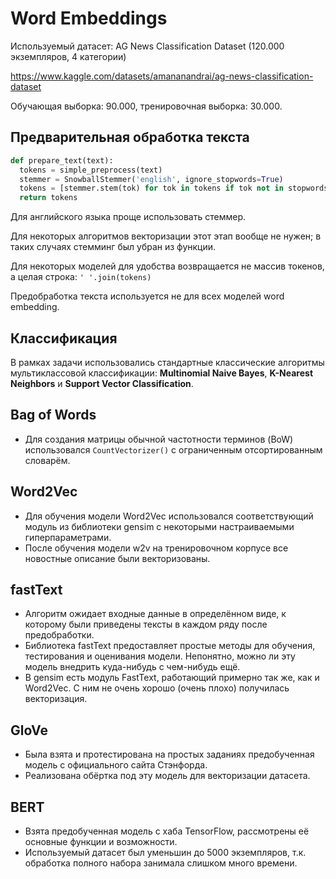 # Word Embeddings
Используемый датасет: AG News Classification Dataset (120.000 экземпляров, 4 категории)

https://www.kaggle.com/datasets/amananandrai/ag-news-classification-dataset

Обучающая выборка: 90.000, тренировочная выборка: 30.000.

## Предварительная обработка текста
```python
def prepare_text(text):
  tokens = simple_preprocess(text)
  stemmer = SnowballStemmer('english', ignore_stopwords=True)
  tokens = [stemmer.stem(tok) for tok in tokens if tok not in stopwords]
  return tokens
```
Для английского языка проще использовать стеммер. 

Для некоторых алгоритмов векторизации этот этап вообще не нужен; в таких случаях стемминг был убран из функции.

Для некоторых моделей для удобства возвращается не массив токенов, а целая строка: `' '.join(tokens)`

Предобработка текста используется не для всех моделей word embedding.

## Классификация
В рамках задачи использовались стандартные классические алгоритмы мультиклассовой классификации: **Multinomial Naive Bayes**, **K-Nearest Neighbors** и **Support Vector Classification**.

## Bag of Words
- Для создания матрицы обычной частотности терминов (BoW) использовался `CountVectorizer()` с ограниченным отсортированным словарём.

## Word2Vec
- Для обучения модели Word2Vec использовался соответствующий модуль из библиотеки gensim с некоторыми настраиваемыми гиперпараметрами.
- После обучения модели w2v на тренировочном корпусе все новостные описание были векторизованы.

## fastText
- Алгоритм ожидает входные данные в определённом виде, к которому были приведены тексты в каждом ряду после предобработки.
- Библиотека fastText предоставляет простые методы для обучения, тестирования и оценивания модели. Непонятно, можно ли эту модель внедрить куда-нибудь с чем-нибудь ещё.
- В gensim есть модуль FastText, работающий примерно так же, как и Word2Vec. С ним не очень хорошо (очень плохо) получилась векторизация.

## GloVe
- Была взята и протестирована на простых заданиях предобученная модель с официального сайта Стэнфорда.
- Реализована обёртка под эту модель для векторизации датасета.

## BERT
- Взята предобученная модель с хаба TensorFlow, рассмотрены её основные функции и возможности.
- Используемый датасет был уменьшин до 5000 экземпляров, т.к. обработка полного набора занимала слишком много времени.
